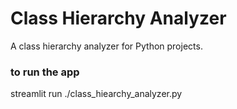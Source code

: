 # Class Hierarchy Analyzer
A class hierarchy analyzer for Python projects.

### to run the app
streamlit run ./class_hiearchy_analyzer.py
